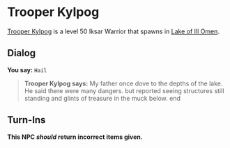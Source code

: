 # Trooper Kylpog



[Trooper Kylpog](/npc/85148) is a level 50 Iksar Warrior that spawns in [Lake of Ill Omen](/zone/85).



## Dialog

**You say:** `Hail`



>**Trooper Kylpog says:** My father once dove to the depths of the lake.  He said there were many dangers. but reported seeing structures still standing and glints of treasure in the muck below.
end



## Turn-Ins



**This NPC *should* return incorrect items given.**





